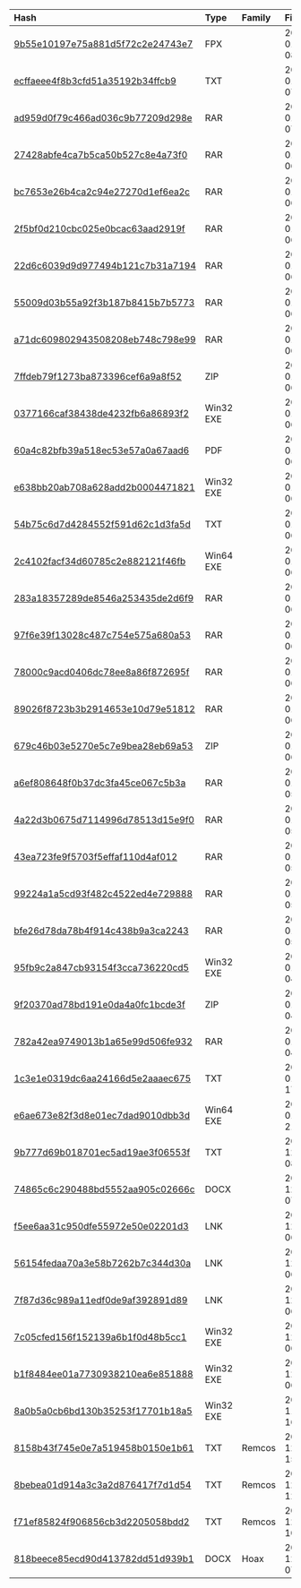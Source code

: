 |Hash|Type|Family|First_Seen|Name|
|:--|:--|:--|:--|:--|
|[9b55e10197e75a881d5f72c2e24743e7](https://www.virustotal.com/gui/file/9b55e10197e75a881d5f72c2e24743e7)|FPX||2024-01-11 08:42:04|C:\ProgramData\Remote Utilities\msi\69110_{E5803A4B-5A4B-44F6-A759-882FB6AD7982}\STAB_unsigned.msi|
|[ecffaeee4f8b3cfd51a35192b34ffcb9](https://www.virustotal.com/gui/file/ecffaeee4f8b3cfd51a35192b34ffcb9)|TXT||2024-01-11 07:39:23|КОД - 8873.txt|
|[ad959d0f79c466ad036c9b77209d298e](https://www.virustotal.com/gui/file/ad959d0f79c466ad036c9b77209d298e)|RAR||2024-01-11 07:32:39|zapit_medoc.rar|
|[27428abfe4ca7b5ca50b527c8e4a73f0](https://www.virustotal.com/gui/file/27428abfe4ca7b5ca50b527c8e4a73f0)|RAR||2024-01-11 06:43:53|Запит документів.part1.rar|
|[bc7653e26b4ca2c94e27270d1ef6ea2c](https://www.virustotal.com/gui/file/bc7653e26b4ca2c94e27270d1ef6ea2c)|RAR||2024-01-11 06:43:53|Запит документів.part3.rar|
|[2f5bf0d210cbc025e0bcac63aad2919f](https://www.virustotal.com/gui/file/2f5bf0d210cbc025e0bcac63aad2919f)|RAR||2024-01-11 06:43:52|Запит документів.part2.rar|
|[22d6c6039d9d977494b121c7b31a7194](https://www.virustotal.com/gui/file/22d6c6039d9d977494b121c7b31a7194)|RAR||2024-01-11 06:43:51|Запит документів.part4.rar|
|[55009d03b55a92f3b187b8415b7b5773](https://www.virustotal.com/gui/file/55009d03b55a92f3b187b8415b7b5773)|RAR||2024-01-11 06:43:26|Запит.rar|
|[a71dc609802943508208eb748c798e99](https://www.virustotal.com/gui/file/a71dc609802943508208eb748c798e99)|RAR||2024-01-11 06:28:12|Запит документів.rar|
|[7ffdeb79f1273ba873396cef6a9a8f52](https://www.virustotal.com/gui/file/7ffdeb79f1273ba873396cef6a9a8f52)|ZIP||2024-01-11 06:27:03|Запит документів.zip|
|[0377166caf38438de4232fb6a86893f2](https://www.virustotal.com/gui/file/0377166caf38438de4232fb6a86893f2)|Win32 EXE||2024-01-11 06:04:40|Електронний запит Medoc.exe|
|[60a4c82bfb39a518ec53e57a0a67aad6](https://www.virustotal.com/gui/file/60a4c82bfb39a518ec53e57a0a67aad6)|PDF||2024-01-11 06:04:11|reportservlet.pdf|
|[e638bb20ab708a628add2b0004471821](https://www.virustotal.com/gui/file/e638bb20ab708a628add2b0004471821)|Win32 EXE||2024-01-09 06:42:31|C:\Users\user\AppData\Roaming\DVG8873\Update.exe|
|[54b75c6d7d4284552f591d62c1d3fa5d](https://www.virustotal.com/gui/file/54b75c6d7d4284552f591d62c1d3fa5d)|TXT||2024-01-09 06:42:27|C:\Users\user\AppData\Local\Temp\IXP000.TMP\sws.bat|
|[2c4102facf34d60785c2e882121f46fb](https://www.virustotal.com/gui/file/2c4102facf34d60785c2e882121f46fb)|Win64 EXE||2024-01-09 06:32:21|Wextract|
|[283a18357289de8546a253435de2d6f9](https://www.virustotal.com/gui/file/283a18357289de8546a253435de2d6f9)|RAR||2024-01-09 06:20:25|Електронний запит.part1.rar|
|[97f6e39f13028c487c754e575a680a53](https://www.virustotal.com/gui/file/97f6e39f13028c487c754e575a680a53)|RAR||2024-01-09 06:20:25|Електронний запит.part3.rar|
|[78000c9acd0406dc78ee8a86f872695f](https://www.virustotal.com/gui/file/78000c9acd0406dc78ee8a86f872695f)|RAR||2024-01-09 06:20:25|Електронний запит.part2.rar|
|[89026f8723b3b2914653e10d79e51812](https://www.virustotal.com/gui/file/89026f8723b3b2914653e10d79e51812)|RAR||2024-01-09 06:19:09|З†ѓ®в.rar|
|[679c46b03e5270e5c7e9bea28eb69a53](https://www.virustotal.com/gui/file/679c46b03e5270e5c7e9bea28eb69a53)|ZIP||2024-01-09 06:18:21|Zapit.zip|
|[a6ef808648f0b37dc3fa45ce067c5b3a](https://www.virustotal.com/gui/file/a6ef808648f0b37dc3fa45ce067c5b3a)|RAR||2024-01-09 05:14:52| |
|[4a22d3b0675d7114996d78513d15e9f0](https://www.virustotal.com/gui/file/4a22d3b0675d7114996d78513d15e9f0)|RAR||2024-01-09 05:14:25| |
|[43ea723fe9f5703f5effaf110d4af012](https://www.virustotal.com/gui/file/43ea723fe9f5703f5effaf110d4af012)|RAR||2024-01-09 05:13:58| |
|[99224a1a5cd93f482c4522ed4e729888](https://www.virustotal.com/gui/file/99224a1a5cd93f482c4522ed4e729888)|RAR||2024-01-09 05:13:34| |
|[bfe26d78da78b4f914c438b9a3ca2243](https://www.virustotal.com/gui/file/bfe26d78da78b4f914c438b9a3ca2243)|RAR||2024-01-09 05:13:08|Запит документів.part1.rar|
|[95fb9c2a847cb93154f3cca736220cd5](https://www.virustotal.com/gui/file/95fb9c2a847cb93154f3cca736220cd5)|Win32 EXE||2024-01-09 04:59:41|PixelCraft|
|[9f20370ad78bd191e0da4a0fc1bcde3f](https://www.virustotal.com/gui/file/9f20370ad78bd191e0da4a0fc1bcde3f)|ZIP||2024-01-09 04:53:00|Запит.zip|
|[782a42ea9749013b1a65e99d506fe932](https://www.virustotal.com/gui/file/782a42ea9749013b1a65e99d506fe932)|RAR||2024-01-09 04:52:43|_____.rar|
|[1c3e1e0319dc6aa24166d5e2aaaec675](https://www.virustotal.com/gui/file/1c3e1e0319dc6aa24166d5e2aaaec675)|TXT||2024-01-07 17:26:41|C:\Users\user\AppData\Local\Microsoft\Windows\INetCache\IE\ETCJ2WHM\shablon[1].hta|
|[e6ae673e82f3d8e01ec7dad9010dbb3d](https://www.virustotal.com/gui/file/e6ae673e82f3d8e01ec7dad9010dbb3d)|Win64 EXE||2024-01-06 21:31:17|Wextract|
|[9b777d69b018701ec5ad19ae3f06553f](https://www.virustotal.com/gui/file/9b777d69b018701ec5ad19ae3f06553f)|TXT||2023-12-21 08:07:58|C:\Users\user\AppData\Local\Microsoft\Windows\INetCache\IE\R0IAZP7Z\6[1].hta|
|[74865c6c290488bd5552aa905c02666c](https://www.virustotal.com/gui/file/74865c6c290488bd5552aa905c02666c)|DOCX||2023-12-21 07:01:58|fe128f5efc9be2d0b42653ed49937b18fca277b69d7c471cd351db37f8a8567d.docx|
|[f5ee6aa31c950dfe55972e50e02201d3](https://www.virustotal.com/gui/file/f5ee6aa31c950dfe55972e50e02201d3)|LNK||2023-12-21 06:52:44| |
|[56154fedaa70a3e58b7262b7c344d30a](https://www.virustotal.com/gui/file/56154fedaa70a3e58b7262b7c344d30a)|LNK||2023-12-21 06:52:35| |
|[7f87d36c989a11edf0de9af392891d89](https://www.virustotal.com/gui/file/7f87d36c989a11edf0de9af392891d89)|LNK||2023-12-21 06:52:27| |
|[7c05cfed156f152139a6b1f0d48b5cc1](https://www.virustotal.com/gui/file/7c05cfed156f152139a6b1f0d48b5cc1)|Win32 EXE||2023-12-21 06:38:00|SystemFolderWriteApp.exe|
|[b1f8484ee01a7730938210ea6e851888](https://www.virustotal.com/gui/file/b1f8484ee01a7730938210ea6e851888)|Win32 EXE||2023-12-21 06:37:54|pftguecif.exe|
|[8a0b5a0cb6bd130b35253f17701b18a5](https://www.virustotal.com/gui/file/8a0b5a0cb6bd130b35253f17701b18a5)|Win32 EXE||2023-11-20 16:02:37|C:\Users\<USER>\AppData\Local\Temp\36423\Productive|
|[8158b43f745e0e7a519458b0150e1b61](https://www.virustotal.com/gui/file/8158b43f745e0e7a519458b0150e1b61)|TXT|Remcos|2023-12-21 15:37:09|payload_1.ps1|
|[8bebea01d914a3c3a2d876417f7d1d54](https://www.virustotal.com/gui/file/8bebea01d914a3c3a2d876417f7d1d54)|TXT|Remcos|2023-12-21 12:44:46|payload_1.ps1|
|[f71ef85824f906856cb3d2205058bdd2](https://www.virustotal.com/gui/file/f71ef85824f906856cb3d2205058bdd2)|TXT|Remcos|2023-12-21 10:19:19|payload_1.ps1|
|[818beece85ecd90d413782dd51d939b1](https://www.virustotal.com/gui/file/818beece85ecd90d413782dd51d939b1)|DOCX|Hoax|2023-12-21 07:02:34|C:\Users\<USER>\AppData\Local\Temp\818beece85ecd90d413782dd51d939b1.docx|
